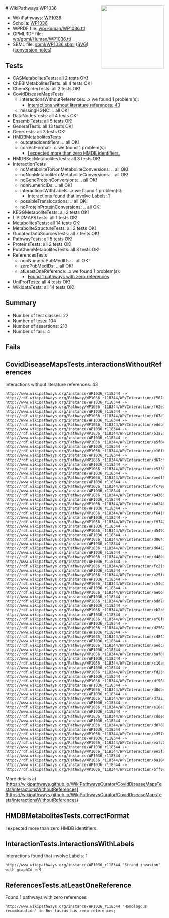 <img style="float: right; width: 200px" src="../logo.png" />
# WikiPathways WP1036

* WikiPathways: [WP1036](https://identifiers.org/wikipathways:WP1036)
* Scholia: [WP1036](https://scholia.toolforge.org/wikipathways/WP1036)
* WPRDF file: [wp/Human/WP1036.ttl](../wp/Human/WP1036.ttl)
* GPMLRDF file: [wp/gpml/Human/WP1036.ttl](../wp/gpml/Human/WP1036.ttl)
* SBML file: [sbml/WP1036.sbml](../sbml/WP1036.sbml) ([SVG](../sbml/WP1036.svg)) ([conversion notes](../sbml/WP1036.txt))

## Tests
* CASMetabolitesTests: all 2 tests OK!
* ChEBIMetabolitesTests: all 4 tests OK!
* ChemSpiderTests: all 2 tests OK!
* CovidDiseaseMapsTests
    * interactionsWithoutReferences: .x we found 1 problem(s):
        * [Interactions without literature references: 43](#9701cd41)
    * missingHGNC: .. all OK!
* DataNodesTests: all 4 tests OK!
* EnsemblTests: all 5 tests OK!
* GeneralTests: all 13 tests OK!
* GeneTests: all 3 tests OK!
* HMDBMetabolitesTests
    * outdatedIdentifiers: .. all OK!
    * correctFormat: .x. we found 1 problem(s):
        * [I expected more than zero HMDB identifiers.](#ad154c1e)
* HMDBSecMetabolitesTests: all 3 tests OK!
* InteractionTests
    * noMetaboliteToNonMetaboliteConversions: .. all OK!
    * noNonMetaboliteToMetaboliteConversions: .. all OK!
    * noGeneProteinConversions: .. all OK!
    * nonNumericIDs: .. all OK!
    * interactionsWithLabels: .x we found 1 problem(s):
        * [Interactions found that involve Labels: 1](#630d2678)
    * possibleTranslocations: .. all OK!
    * noProteinProteinConversions: .. all OK!
* KEGGMetaboliteTests: all 2 tests OK!
* LIPIDMAPSTests: all 1 tests OK!
* MetabolitesTests: all 14 tests OK!
* MetaboliteStructureTests: all 2 tests OK!
* OudatedDataSourcesTests: all 7 tests OK!
* PathwayTests: all 5 tests OK!
* ProteinsTests: all 2 tests OK!
* PubChemMetabolitesTests: all 3 tests OK!
* ReferencesTests
    * nonNumericPubMedIDs: .. all OK!
    * zeroPubMedIDs: .. all OK!
    * atLeastOneReference: .x we found 1 problem(s):
        * [Found 1 pathways with zero references](#35eb778e)
* UniProtTests: all 4 tests OK!
* WikidataTests: all 14 tests OK!


## Summary

* Number of test classes: 22
* Number of tests: 104
* Number of assertions: 210
* Number of fails: 4

## Fails

<a name="9701cd41" />

## CovidDiseaseMapsTests.interactionsWithoutReferences

Interactions without literature references: 43
```
http://www.wikipathways.org/instance/WP1036_r118344 -> http://rdf.wikipathways.org/Pathway/WP1036_r118344/WP/Interaction/f507f
http://www.wikipathways.org/instance/WP1036_r118344 -> http://rdf.wikipathways.org/Pathway/WP1036_r118344/WP/Interaction/f62e7
http://www.wikipathways.org/instance/WP1036_r118344 -> http://rdf.wikipathways.org/Pathway/WP1036_r118344/WP/Interaction/f67d1
http://www.wikipathways.org/instance/WP1036_r118344 -> http://rdf.wikipathways.org/Pathway/WP1036_r118344/WP/Interaction/eddbf
http://www.wikipathways.org/instance/WP1036_r118344 -> http://rdf.wikipathways.org/Pathway/WP1036_r118344/WP/Interaction/b3a2d
http://www.wikipathways.org/instance/WP1036_r118344 -> http://rdf.wikipathways.org/Pathway/WP1036_r118344/WP/Interaction/e5f04
http://www.wikipathways.org/instance/WP1036_r118344 -> http://rdf.wikipathways.org/Pathway/WP1036_r118344/WP/Interaction/e16fb
http://www.wikipathways.org/instance/WP1036_r118344 -> http://rdf.wikipathways.org/Pathway/WP1036_r118344/WP/Interaction/d67cb
http://www.wikipathways.org/instance/WP1036_r118344 -> http://rdf.wikipathways.org/Pathway/WP1036_r118344/WP/Interaction/e5336
http://www.wikipathways.org/instance/WP1036_r118344 -> http://rdf.wikipathways.org/Pathway/WP1036_r118344/WP/Interaction/aedf8
http://www.wikipathways.org/instance/WP1036_r118344 -> http://rdf.wikipathways.org/Pathway/WP1036_r118344/WP/Interaction/fc799
http://www.wikipathways.org/instance/WP1036_r118344 -> http://rdf.wikipathways.org/Pathway/WP1036_r118344/WP/Interaction/a4365
http://www.wikipathways.org/instance/WP1036_r118344 -> http://rdf.wikipathways.org/Pathway/WP1036_r118344/WP/Interaction/bd248
http://www.wikipathways.org/instance/WP1036_r118344 -> http://rdf.wikipathways.org/Pathway/WP1036_r118344/WP/Interaction/f641b
http://www.wikipathways.org/instance/WP1036_r118344 -> http://rdf.wikipathways.org/Pathway/WP1036_r118344/WP/Interaction/f9742
http://www.wikipathways.org/instance/WP1036_r118344 -> http://rdf.wikipathways.org/Pathway/WP1036_r118344/WP/Interaction/d5492
http://www.wikipathways.org/instance/WP1036_r118344 -> http://rdf.wikipathways.org/Pathway/WP1036_r118344/WP/Interaction/d864d
http://www.wikipathways.org/instance/WP1036_r118344 -> http://rdf.wikipathways.org/Pathway/WP1036_r118344/WP/Interaction/d6432
http://www.wikipathways.org/instance/WP1036_r118344 -> http://rdf.wikipathways.org/Pathway/WP1036_r118344/WP/Interaction/d480f
http://www.wikipathways.org/instance/WP1036_r118344 -> http://rdf.wikipathways.org/Pathway/WP1036_r118344/WP/Interaction/fc21d
http://www.wikipathways.org/instance/WP1036_r118344 -> http://rdf.wikipathways.org/Pathway/WP1036_r118344/WP/Interaction/a25fc
http://www.wikipathways.org/instance/WP1036_r118344 -> http://rdf.wikipathways.org/Pathway/WP1036_r118344/WP/Interaction/c54d0
http://www.wikipathways.org/instance/WP1036_r118344 -> http://rdf.wikipathways.org/Pathway/WP1036_r118344/WP/Interaction/ae064
http://www.wikipathways.org/instance/WP1036_r118344 -> http://rdf.wikipathways.org/Pathway/WP1036_r118344/WP/Interaction/bdd2e
http://www.wikipathways.org/instance/WP1036_r118344 -> http://rdf.wikipathways.org/Pathway/WP1036_r118344/WP/Interaction/eb2b6
http://www.wikipathways.org/instance/WP1036_r118344 -> http://rdf.wikipathways.org/Pathway/WP1036_r118344/WP/Interaction/ef8fe
http://www.wikipathways.org/instance/WP1036_r118344 -> http://rdf.wikipathways.org/Pathway/WP1036_r118344/WP/Interaction/d2562
http://www.wikipathways.org/instance/WP1036_r118344 -> http://rdf.wikipathways.org/Pathway/WP1036_r118344/WP/Interaction/c4840
http://www.wikipathways.org/instance/WP1036_r118344 -> http://rdf.wikipathways.org/Pathway/WP1036_r118344/WP/Interaction/aedcc
http://www.wikipathways.org/instance/WP1036_r118344 -> http://rdf.wikipathways.org/Pathway/WP1036_r118344/WP/Interaction/baf8b
http://www.wikipathways.org/instance/WP1036_r118344 -> http://rdf.wikipathways.org/Pathway/WP1036_r118344/WP/Interaction/c10ad
http://www.wikipathways.org/instance/WP1036_r118344 -> http://rdf.wikipathways.org/Pathway/WP1036_r118344/WP/Interaction/fd23d
http://www.wikipathways.org/instance/WP1036_r118344 -> http://rdf.wikipathways.org/Pathway/WP1036_r118344/WP/Interaction/df96b
http://www.wikipathways.org/instance/WP1036_r118344 -> http://rdf.wikipathways.org/Pathway/WP1036_r118344/WP/Interaction/d0dbe
http://www.wikipathways.org/instance/WP1036_r118344 -> http://rdf.wikipathways.org/Pathway/WP1036_r118344/WP/Interaction/d7221
http://www.wikipathways.org/instance/WP1036_r118344 -> http://rdf.wikipathways.org/Pathway/WP1036_r118344/WP/Interaction/e10e9
http://www.wikipathways.org/instance/WP1036_r118344 -> http://rdf.wikipathways.org/Pathway/WP1036_r118344/WP/Interaction/cddea
http://www.wikipathways.org/instance/WP1036_r118344 -> http://rdf.wikipathways.org/Pathway/WP1036_r118344/WP/Interaction/d0788
http://www.wikipathways.org/instance/WP1036_r118344 -> http://rdf.wikipathways.org/Pathway/WP1036_r118344/WP/Interaction/e357e
http://www.wikipathways.org/instance/WP1036_r118344 -> http://rdf.wikipathways.org/Pathway/WP1036_r118344/WP/Interaction/eafc2
http://www.wikipathways.org/instance/WP1036_r118344 -> http://rdf.wikipathways.org/Pathway/WP1036_r118344/WP/Interaction/ee5f1
http://www.wikipathways.org/instance/WP1036_r118344 -> http://rdf.wikipathways.org/Pathway/WP1036_r118344/WP/Interaction/ba104
http://www.wikipathways.org/instance/WP1036_r118344 -> http://rdf.wikipathways.org/Pathway/WP1036_r118344/WP/Interaction/bff9c
```

More details at [https://wikipathways.github.io/WikiPathwaysCurator/CovidDiseaseMapsTests/interactionsWithoutReferences](https://wikipathways.github.io/WikiPathwaysCurator/CovidDiseaseMapsTests/interactionsWithoutReferences)

<a name="ad154c1e" />

## HMDBMetabolitesTests.correctFormat

I expected more than zero HMDB identifiers.
<a name="630d2678" />

## InteractionTests.interactionsWithLabels

Interactions found that involve Labels: 1
```
http://www.wikipathways.org/instance/WP1036_r118344 "Strand invasion" with graphId ef9
```

<a name="35eb778e" />

## ReferencesTests.atLeastOneReference

Found 1 pathways with zero references
```
http://www.wikipathways.org/instance/WP1036_r118344 'Homologous recombination' in Bos taurus has zero references; 
```


